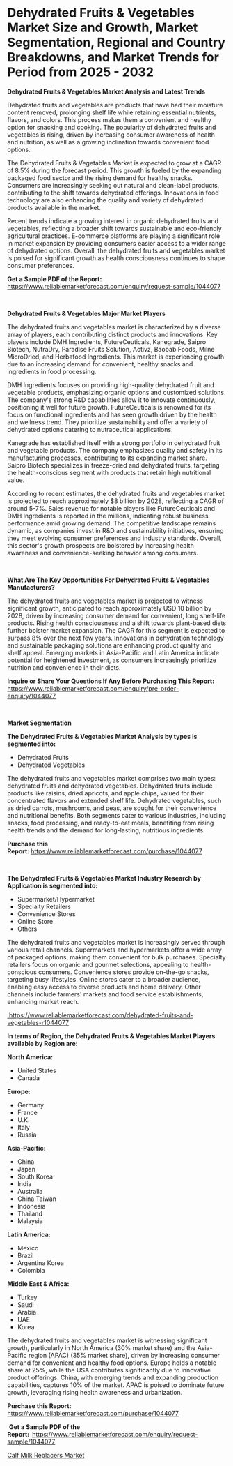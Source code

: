 <p><h1>Dehydrated Fruits & Vegetables Market Size and Growth, Market Segmentation, Regional and Country Breakdowns, and Market Trends for Period from 2025 -  2032</h1></p><p><strong>Dehydrated Fruits & Vegetables Market Analysis and Latest Trends</strong></p>
<p><p>Dehydrated fruits and vegetables are products that have had their moisture content removed, prolonging shelf life while retaining essential nutrients, flavors, and colors. This process makes them a convenient and healthy option for snacking and cooking. The popularity of dehydrated fruits and vegetables is rising, driven by increasing consumer awareness of health and nutrition, as well as a growing inclination towards convenient food options.</p><p>The Dehydrated Fruits & Vegetables Market is expected to grow at a CAGR of 8.5% during the forecast period. This growth is fueled by the expanding packaged food sector and the rising demand for healthy snacks. Consumers are increasingly seeking out natural and clean-label products, contributing to the shift towards dehydrated offerings. Innovations in food technology are also enhancing the quality and variety of dehydrated products available in the market.</p><p>Recent trends indicate a growing interest in organic dehydrated fruits and vegetables, reflecting a broader shift towards sustainable and eco-friendly agricultural practices. E-commerce platforms are playing a significant role in market expansion by providing consumers easier access to a wider range of dehydrated options. Overall, the dehydrated fruits and vegetables market is poised for significant growth as health consciousness continues to shape consumer preferences.</p></p>
<p><strong>Get a Sample PDF of the Report:&nbsp;</strong> <a href="https://www.reliablemarketforecast.com/enquiry/request-sample/1044077?utm_campaign=1167&utm_medium=2&utm_source=Github&utm_content=ia&utm_term=14022025&utm_id=dehydrated-fruits-vegetables">https://www.reliablemarketforecast.com/enquiry/request-sample/1044077</a></p>
<p>&nbsp;</p>
<p><strong>Dehydrated Fruits & Vegetables Major Market Players</strong></p>
<p><p>The dehydrated fruits and vegetables market is characterized by a diverse array of players, each contributing distinct products and innovations. Key players include DMH Ingredients, FutureCeuticals, Kanegrade, Saipro Biotech, NutraDry, Paradise Fruits Solution, Activz, Baobab Foods, Milne MicroDried, and Herbafood Ingredients. This market is experiencing growth due to an increasing demand for convenient, healthy snacks and ingredients in food processing.</p><p>DMH Ingredients focuses on providing high-quality dehydrated fruit and vegetable products, emphasizing organic options and customized solutions. The company's strong R&D capabilities allow it to innovate continuously, positioning it well for future growth. FutureCeuticals is renowned for its focus on functional ingredients and has seen growth driven by the health and wellness trend. They prioritize sustainability and offer a variety of dehydrated options catering to nutraceutical applications.</p><p>Kanegrade has established itself with a strong portfolio in dehydrated fruit and vegetable products. The company emphasizes quality and safety in its manufacturing processes, contributing to its expanding market share. Saipro Biotech specializes in freeze-dried and dehydrated fruits, targeting the health-conscious segment with products that retain high nutritional value.</p><p>According to recent estimates, the dehydrated fruits and vegetables market is projected to reach approximately $8 billion by 2028, reflecting a CAGR of around 5-7%. Sales revenue for notable players like FutureCeuticals and DMH Ingredients is reported in the millions, indicating robust business performance amid growing demand. The competitive landscape remains dynamic, as companies invest in R&D and sustainability initiatives, ensuring they meet evolving consumer preferences and industry standards. Overall, this sector's growth prospects are bolstered by increasing health awareness and convenience-seeking behavior among consumers.</p></p>
<p>&nbsp;</p>
<p><strong>What Are The Key Opportunities For Dehydrated Fruits & Vegetables Manufacturers?</strong></p>
<p><p>The dehydrated fruits and vegetables market is projected to witness significant growth, anticipated to reach approximately USD 10 billion by 2028, driven by increasing consumer demand for convenient, long shelf-life products. Rising health consciousness and a shift towards plant-based diets further bolster market expansion. The CAGR for this segment is expected to surpass 8% over the next few years. Innovations in dehydration technology and sustainable packaging solutions are enhancing product quality and shelf appeal. Emerging markets in Asia-Pacific and Latin America indicate potential for heightened investment, as consumers increasingly prioritize nutrition and convenience in their diets.</p></p>
<p><strong>Inquire or Share Your Questions If Any Before Purchasing This Report:</strong> <a href="https://www.reliablemarketforecast.com/enquiry/pre-order-enquiry/1044077?utm_campaign=1167&utm_medium=2&utm_source=Github&utm_content=ia&utm_term=14022025&utm_id=dehydrated-fruits-vegetables">https://www.reliablemarketforecast.com/enquiry/pre-order-enquiry/1044077</a></p>
<p>&nbsp;</p>
<p><strong>Market Segmentation</strong></p>
<p><strong>The Dehydrated Fruits & Vegetables Market Analysis by types is segmented into:</strong></p>
<p><ul><li>Dehydrated Fruits</li><li>Dehydrated Vegetables</li></ul></p>
<p><p>The dehydrated fruits and vegetables market comprises two main types: dehydrated fruits and dehydrated vegetables. Dehydrated fruits include products like raisins, dried apricots, and apple chips, valued for their concentrated flavors and extended shelf life. Dehydrated vegetables, such as dried carrots, mushrooms, and peas, are sought for their convenience and nutritional benefits. Both segments cater to various industries, including snacks, food processing, and ready-to-eat meals, benefiting from rising health trends and the demand for long-lasting, nutritious ingredients.</p></p>
<p><strong>Purchase this Report:&nbsp;</strong><a href="https://www.reliablemarketforecast.com/purchase/1044077?utm_campaign=1167&utm_medium=2&utm_source=Github&utm_content=ia&utm_term=14022025&utm_id=dehydrated-fruits-vegetables">https://www.reliablemarketforecast.com/purchase/1044077</a></p>
<p>&nbsp;</p>
<p><strong>The Dehydrated Fruits & Vegetables Market Industry Research by Application is segmented into:</strong></p>
<p><ul><li>Supermarket/Hypermarket</li><li>Specialty Retailers</li><li>Convenience Stores</li><li>Online Store</li><li>Others</li></ul></p>
<p><p>The dehydrated fruits and vegetables market is increasingly served through various retail channels. Supermarkets and hypermarkets offer a wide array of packaged options, making them convenient for bulk purchases. Specialty retailers focus on organic and gourmet selections, appealing to health-conscious consumers. Convenience stores provide on-the-go snacks, targeting busy lifestyles. Online stores cater to a broader audience, enabling easy access to diverse products and home delivery. Other channels include farmers' markets and food service establishments, enhancing market reach.</p></p>
<p><a href="https://www.reliablemarketforecast.com/dehydrated-fruits-and-vegetables-r1044077?utm_campaign=1167&utm_medium=2&utm_source=Github&utm_content=ia&utm_term=14022025&utm_id=dehydrated-fruits-vegetables">&nbsp;https://www.reliablemarketforecast.com/dehydrated-fruits-and-vegetables-r1044077</a></p>
<p><strong>In terms of Region, the Dehydrated Fruits & Vegetables Market Players available by Region are:</strong></p>
<p>
    <p> <strong> North America: </strong>
        <ul>
            <li>United States</li>
            <li>Canada</li>
        </ul>
        </p> 
    <p> <strong> Europe: </strong>
        <ul>
            <li>Germany</li>
            <li>France</li>
            <li>U.K.</li>
            <li>Italy</li>
            <li>Russia</li>
        </ul>
        </p> 
    <p> <strong> Asia-Pacific: </strong>
        <ul>
            <li>China</li>
            <li>Japan</li>
            <li>South Korea</li>
            <li>India</li>
            <li>Australia</li>
            <li>China Taiwan</li>
            <li>Indonesia</li>
            <li>Thailand</li>
            <li>Malaysia</li>
        </ul>
        </p> 
    <p> <strong> Latin America: </strong>
        <ul>
            <li>Mexico</li>
            <li>Brazil</li>
            <li>Argentina Korea</li>
            <li>Colombia</li>
        </ul>
        </p> 
    <p> <strong> Middle East & Africa: </strong>
        <ul>
            <li>Turkey</li>
            <li>Saudi</li>
            <li>Arabia</li>
            <li>UAE</li>
            <li>Korea</li>
        </ul>
    </p>
    </p>
<p><p>The dehydrated fruits and vegetables market is witnessing significant growth, particularly in North America (30% market share) and the Asia-Pacific region (APAC) (35% market share), driven by increasing consumer demand for convenient and healthy food options. Europe holds a notable share at 25%, while the USA contributes significantly due to innovative product offerings. China, with emerging trends and expanding production capabilities, captures 10% of the market. APAC is poised to dominate future growth, leveraging rising health awareness and urbanization.</p></p>
<p><strong>Purchase this Report: </strong><a href="https://www.reliablemarketforecast.com/purchase/1044077?utm_campaign=1167&utm_medium=2&utm_source=Github&utm_content=ia&utm_term=14022025&utm_id=dehydrated-fruits-vegetables">https://www.reliablemarketforecast.com/purchase/1044077</a></p>
<p>&nbsp;<strong>Get a Sample PDF of the Report:&nbsp;&nbsp;</strong><a href="https://www.reliablemarketforecast.com/enquiry/request-sample/1044077?utm_campaign=1167&utm_medium=2&utm_source=Github&utm_content=ia&utm_term=14022025&utm_id=dehydrated-fruits-vegetables">https://www.reliablemarketforecast.com/enquiry/request-sample/1044077</a></p>
<p><strong></strong></p>
<p><p><a href="https://github.com/mabutironaldo/Market-Research-Report-List-7/blob/main/calf-milk-replacers-market.md?utm_campaign=1167&utm_medium=2&utm_source=Github&utm_content=ia&utm_term=14022025&utm_id=dehydrated-fruits-vegetables">Calf Milk Replacers Market</a></p></p>